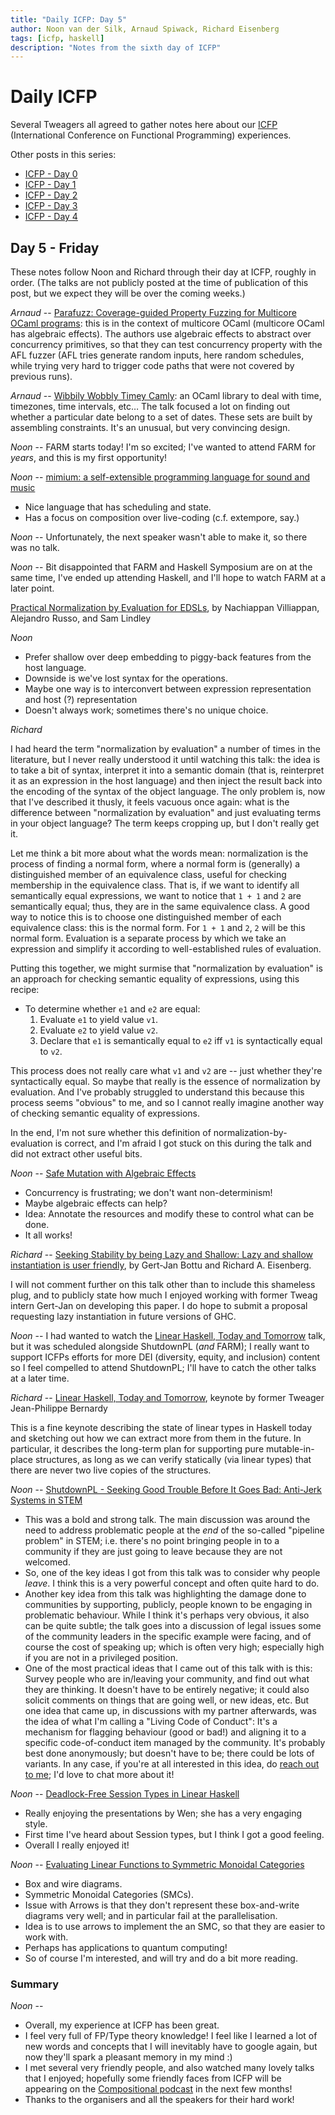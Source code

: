 ```yaml
---
title: "Daily ICFP: Day 5"
author: Noon van der Silk, Arnaud Spiwack, Richard Eisenberg
tags: [icfp, haskell]
description: "Notes from the sixth day of ICFP"
---
```


# Daily ICFP

Several Tweagers all agreed to gather notes here about our
[ICFP](https://icfp21.sigplan.org/) (International Conference on Functional
Programming) experiences. 

Other posts in this series:

- [ICFP - Day 0](/blog/2021-08-23-icfp0/)
- [ICFP - Day 1](/blog/2021-08-24-icfp1/)
- [ICFP - Day 2](/blog/2021-08-25-icfp2/)
- [ICFP - Day 3](/blog/2021-08-26-icfp3/)
- [ICFP - Day 4](/blog/2021-08-27-icfp4/)

## Day 5 - Friday

These notes follow Noon and Richard through their day at ICFP,
roughly in order. (The talks are not publicly posted at the time
of publication of this post, but we expect they will be over the
coming weeks.)

_Arnaud_ -- [Parafuzz: Coverage-guided Property Fuzzing for Multicore OCaml programs](https://icfp21.sigplan.org/details/ocaml-2021-papers/9/Parafuzz-Coverage-guided-Property-Fuzzing-for-Multicore-OCaml-programs): this is in the context of multicore OCaml (multicore OCaml has algebraic effects). The authors use algebraic effects to abstract over concurrency primitives, so that they can test concurrency property with the AFL fuzzer (AFL tries generate random inputs, here random schedules, while trying very hard to trigger code paths that were not covered by previous runs).

_Arnaud_ -- [Wibbily Wobbly Timey Camly](https://icfp21.sigplan.org/details/ocaml-2021-papers/13/Wibbily-Wobbly-Timey-Camly): an OCaml library to deal with time, timezones, time intervals, etc… The talk focused a lot on finding out whether a particular date belong to a set of dates. These sets are built by assembling constraints. It's an unusual, but very convincing design.

_Noon_ -- FARM starts today! I'm so excited; I've wanted to attend FARM
for _years_, and this is my first opportunity!

_Noon_ -- [mimium: a self-extensible programming language for sound and music](https://icfp21.sigplan.org/details/farm-2021-papers/2/mimium-a-self-extensible-programming-language-for-sound-and-music)

- Nice language that has scheduling and state.
- Has a focus on composition over live-coding (c.f. extempore, say.)

_Noon_ -- Unfortunately, the next speaker wasn't able to make it, so there was no talk.

_Noon_ -- Bit disappointed that FARM and Haskell Symposium are on at the same time, I've
ended up attending Haskell, and I'll hope to watch FARM at a later point.

[Practical Normalization by Evaluation for EDSLs](https://icfp21.sigplan.org/details/haskellsymp-2021/5/Practical-Normalization-by-Evaluation-for-EDSLs), by Nachiappan Villiappan, Alejandro Russo, and Sam Lindley

_Noon_

- Prefer shallow over deep embedding to piggy-back features from the host language.
- Downside is we've lost syntax for the operations.
- Maybe one way is to interconvert between expression representation and host (?) representation
- Doesn't always work; sometimes there's no unique choice.

_Richard_

I had heard the term "normalization by evaluation" a number of times in the
literature, but I never really understood it until watching this talk: the
idea is to take a bit of syntax, interpret it into a semantic domain (that is,
reinterpret it as an expression in the host language) and then inject the
result back into the encoding of the syntax of the object language. The only
problem is, now that I've described it thusly, it feels vacuous once again:
what is the difference between "normalization by evaluation" and just
evaluating terms in your object language? The term keeps cropping up, but I
don't really get it.

Let me think a bit more about what the words mean: normalization is the
process of finding a normal form, where a normal form is (generally) a
distinguished member of an equivalence class, useful for checking membership
in the equivalence class. That is, if we want to identify all semantically
equal expressions, we want to notice that `1 + 1` and `2` are semantically
equal; thus, they are in the same equivalence class. A good way to notice this
is to choose one distinguished member of each equivalence class: this is the
normal form. For `1 + 1` and `2`, `2` will be this normal form. Evaluation is
a separate process by which we take an expression and simplify it according to
well-established rules of evaluation.

Putting this together, we might surmise that "normalization by evaluation" is
an approach for checking semantic equality of expressions, using this recipe:

- To determine whether `e1` and `e2` are equal:
  1. Evaluate `e1` to yield value `v1`.
  2. Evaluate `e2` to yield value `v2`.
  3. Declare that `e1` is semantically equal to `e2` iff `v1` is syntactically equal to `v2`.

This process does not really care what `v1` and `v2` are -- just whether
they're syntactically equal. So maybe that really is the essence of
normalization by evaluation. And I've probably struggled to understand this
because this process seems "obvious" to me, and so I cannot really imagine
another way of checking semantic equality of expressions.

In the end, I'm not sure whether this definition of
normalization-by-evaluation is correct, and I'm afraid I got stuck on this
during the talk and did not extract other useful bits.

_Noon_ -- [Safe Mutation with Algebraic Effects](https://icfp21.sigplan.org/details/haskellsymp-2021/10/Safe-Mutation-with-Algebraic-Effects)

- Concurrency is frustrating; we don't want non-determinism!
- Maybe algebraic effects can help?
- Idea: Annotate the resources and modify these to control what can be done.
- It all works!

_Richard_ -- [Seeking Stability by being Lazy and Shallow: Lazy and shallow instantiation is user friendly](https://icfp21.sigplan.org/details/haskellsymp-2021/7/Seeking-Stability-by-being-Lazy-and-Shallow-Lazy-and-shallow-instantiation-is-user-f), by Gert-Jan Bottu and Richard A. Eisenberg.

I will not comment further on this talk other than to include this shameless
plug, and to publicly state how much I enjoyed working with former Tweag
intern Gert-Jan on developing this paper. I do hope to submit a proposal
requesting lazy instantiation in future versions of GHC.

_Noon_ -- I had wanted to watch the [Linear Haskell, Today and Tomorrow](https://icfp21.sigplan.org/details/haskellsymp-2021/13/Linear-Haskell-Today-and-Tomorrow)
talk, but it was scheduled alongside ShutdownPL (_and_ FARM); I really want to support
ICFPs efforts for more DEI (diversity, equity, and inclusion) content so I feel compelled to attend ShutdownPL; I'll have
to catch the other talks at a later time.

_Richard_ -- [Linear Haskell, Today and Tomorrow](https://icfp21.sigplan.org/details/haskellsymp-2021/13/Linear-Haskell-Today-and-Tomorrow), keynote by former Tweager Jean-Philippe Bernardy

This is a fine keynote describing the state of linear types in Haskell today
and sketching out how we can extract more from them in the future. In
particular, it describes the long-term plan for supporting pure
mutable-in-place structures, as long as we can verify statically (via linear
types) that there are never two live copies of the structures.

_Noon_ -- [ShutdownPL - Seeking Good Trouble Before It Goes Bad: Anti-Jerk Systems in STEM](https://icfp21.sigplan.org/details/icfp-2021-social-events/12/ShutdownPL)

- This was a bold and strong talk. The main discussion was around the need to
address problematic people at the _end_ of the so-called "pipeline problem" in
STEM; i.e. there's no point bringing people in to a community if they are just
going to leave because they are not welcomed.
- So, one of the key ideas I got from this talk was to consider why people
_leave_. I think this is a very powerful concept and often quite hard to do.
- Another key idea from this talk was highlighting the damage done to
communities by supporting, publicly, people known to be engaging in
problematic behaviour. While I think it's perhaps very obvious, it also can 
be quite subtle; the talk goes into a discussion of legal issues some of the
community leaders in the specific example were facing, and of course the cost
of speaking up; which is often very high; especially high if you are not in a
privileged position.
- One of the most practical ideas that I came out of this talk with is this:
Survey people who are in/leaving your community, and find out what they are
thinking. It doesn't have to be entirely negative; it could also solicit
comments on things that are going well, or new ideas, etc. But one idea that
came up, in discussions with my partner afterwards, was the idea of what I'm
calling a "Living Code of Conduct": It's a mechanism for flagging behaviour
(good or bad!) and aligning it to a specific code-of-conduct item managed by
the community. It's probably best done anonymously; but doesn't have to be;
there could be lots of variants. In any case, if you're at all interested in
this idea, do [reach out to me](mailto:noon.vandersilk@tweag.io); I'd love to chat more about it!

_Noon_ -- [Deadlock-Free Session Types in Linear Haskell](https://icfp21.sigplan.org/details/haskellsymp-2021/1/Deadlock-Free-Session-Types-in-Linear-Haskell)

- Really enjoying the presentations by Wen; she has a very engaging style.
- First time I've heard about Session types, but I think I got a good feeling.
- Overall I really enjoyed it!

_Noon_ -- [Evaluating Linear Functions to Symmetric Monoidal Categories](https://icfp21.sigplan.org/details/haskellsymp-2021/2/Evaluating-Linear-Functions-to-Symmetric-Monoidal-Categories)

- Box and wire diagrams.
- Symmetric Monoidal Categories (SMCs).
- Issue with Arrows is that they don't represent these box-and-write diagrams very well; and in particular fail at the parallelisation.
- Idea is to use arrows to implement the an SMC, so that they are easier to work with.
- Perhaps has applications to quantum computing!
- So of course I'm interested, and will try and do a bit more reading.


### Summary

_Noon_ --
  - Overall, my experience at ICFP has been great.
  - I feel very full of FP/Type theory knowledge! I feel like I learned a lot
  of new words and concepts that I will inevitably have to google again, but
  now they'll spark a pleasant memory in my mind :)
  - I met several very friendly people, and also watched many lovely talks
  that I enjoyed; hopefully some friendly faces from ICFP will be appearing on
  the [Compositional podcast](https://www.compositional.fm/) in the next few months!
  - Thanks to the organisers and all the speakers for their hard work!
